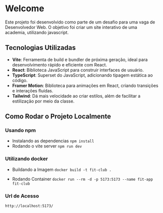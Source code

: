 # Welcome
Este projeto foi desenvolvido como parte de um desafio para uma vaga de Desenvolvedor Web. O objetivo foi criar um site interativo de uma academia, utilizando javascript.

## Tecnologias Utilizadas

- **Vite**: Ferramenta de build e bundler de próxima geração, ideal para desenvolvimento rápido e eficiente com React.
- **React**: Biblioteca JavaScript para construir interfaces de usuário.
- **TypeScript**: Superset do JavaScript, adicionando tipagem estática ao código.
- **Framer Motion**: Biblioteca para animações em React, criando transições e interações fluídas.
- **Tailwind**: Dá mais velocidade ao criar estilos, além de facilitar a estilização por meio da classe.

## Como Rodar o Projeto Localmente

### Usando npm
* Instalando as dependencias
``
  npm install
``
* Rodando o vite server
``
  npm run dev
``

### Utilizando docker
* Buildando a Imagem
``
  docker build -t fit-club .
``

* Rodando Container
``
  docker run --rm -d -p 5173:5173 --name fit-app  fit-club
``

### Url de Acesso
``http://localhost:5173/``
